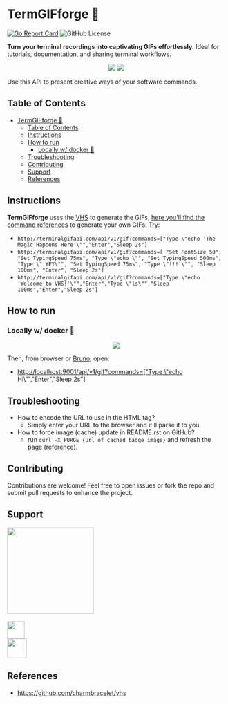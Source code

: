 # TermGIFforge 👾

[![Go Report Card](https://goreportcard.com/badge/github.com/victorabarros/termgifforge)](https://goreportcard.com/report/github.com/victorabarros/termgifforge) ![GitHub License](https://img.shields.io/github/license/victorabarros/TermGIFforge)

**Turn your terminal recordings into captivating GIFs effortlessly.**
Ideal for tutorials, documentation, and sharing terminal workflows.

<p align="center">
  <img src="http://terminalgifapi.com/api/v1/gif?commands=[%20%22Set%20FontSize%2050%22,%20%22Set%20TypingSpeed%2075ms%22,%20%22Type%20\%22echo%20\%22%22,%20%22Set%20TypingSpeed%20500ms%22,%20%22Type%20\%22%27YEY\%22%22,%20%22Set%20TypingSpeed%2075ms%22,%20%22Type%20\%22!!!!%27\%22%22,%20%22Sleep%20100ms%22,%20%22Enter%22,%20%22Sleep%202s%22]"/>
  <img src="http://terminalgifapi.com/api/v1/gif?commands=[%22Type%20\%22echo%20%27The%20Magic%20Happens%20Here%27\%22%22,%22Enter%22,%22Sleep%202s%22]"/>
</p>

Use this API to present creative ways of your software commands.

## Table of Contents

- [TermGIFforge 👾](#termgifforge-)
  - [Table of Contents](#table-of-contents)
  - [Instructions](#instructions)
  - [How to run](#how-to-run)
    - [Locally w/ docker 🐳](#locally-w-docker-)
  - [Troubleshooting](#troubleshooting)
  - [Contributing](#contributing)
  - [Support](#support)
  - [References](#references)

## Instructions

**TermGIFforge** uses the [VHS](https://github.com/charmbracelet/vhs) to generate the GIFs, [here you'll find the command references](https://github.com/charmbracelet/vhs?tab=readme-ov-file#vhs-command-reference) to generate your own GIFs.
Try:
- `http://terminalgifapi.com/api/v1/gif?commands=["Type \"echo 'The Magic Happens Here'\"","Enter","Sleep 2s"]`
- `http://terminalgifapi.com/api/v1/gif?commands=[
    "Set FontSize 50",
    "Set TypingSpeed 75ms",
    "Type \"echo \"",
    "Set TypingSpeed 500ms",
    "Type \"'YEY\"",
    "Set TypingSpeed 75ms",
    "Type \"!!!'\"",
    "Sleep 100ms",
    "Enter",
    "Sleep 2s"]`
- `http://terminalgifapi.com/api/v1/gif?commands=["Type \"echo 'Welcome to VHS!'\"","Enter","Type \"ls\"","Sleep 100ms","Enter","Sleep 2s"]`

<!--
- http://terminalgifapi.com/api/v1/gif?commands=[
    "Type \"echo 'How to run locally w/ Docker'\"\n","Sleep 400ms","Enter","Sleep 200ms",
    "Type \"echo 'make build-image to build image'\"\n","Sleep 400ms","Enter","Sleep 200ms",
    "Type \"echo 'make debug-container to start a terminal from inside the container'\"\n","Sleep 400ms","Enter","Sleep 200ms",
    "Type \"echo 'go run cmd/server/main.go'\"\n","Sleep 400ms","Enter","Sleep 200ms",
    "Sleep 2s"]
- http://terminalgifapi.com/api/v1/gif?commands=["Type \"echo 'Welcome to VHS!'\"","Sleep 100ms","Enter","Sleep 2s"]

- http://localhost:9001/api/v1/gif?commands=[
  "Set FontSize 25",
  "Set Height 800",
  "Set TypingSpeed 80ms",
  "Hide",
  "Type \"bash btc_logo.sh\"",
  "Enter",
  "Show",
  "Sleep 5s"] -->

## How to run

### Locally w/ docker 🐳

<p align="center">
  <img src="http://terminalgifapi.com/api/v1/gif?commands=[%20%22Type%20\%22echo%20%27How%20to%20run%20locally%20w/%20Docker%27\%22\n%22,%22Sleep%20400ms%22,%22Enter%22,%22Sleep%20200ms%22,%20%22Type%20\%22echo%20%27make%20build-image%20to%20build%20image%27\%22\n%22,%22Sleep%20400ms%22,%22Enter%22,%22Sleep%20200ms%22,%20%22Type%20\%22echo%20%27make%20debug-container%20to%20start%20a%20terminal%20from%20inside%20the%20container%27\%22\n%22,%22Sleep%20400ms%22,%22Enter%22,%22Sleep%20200ms%22,%20%22Type%20\%22echo%20%27go%20run%20cmd/server/main.go%27\%22\n%22,%22Sleep%20400ms%22,%22Enter%22,%22Sleep%20200ms%22,%20%22Sleep%202s%22]"/>
</p>

Then, from browser or [Bruno](./zarf/bruno/), open:

- [http://localhost:9001/api/v1/gif?commands=\["Type \\"echo Hi\\"","Enter","Sleep 2s"\]](http://localhost:9001/api/v1/gif?commands=["Type%20\"echo%20Hi\"","Enter","Sleep%202s"])

## Troubleshooting

- How to encode the URL to use in the HTML tag?
  - Simply enter your URL to the browser and it'll parse it to you.
- How to force image (cache) update in README.rst on GitHub?
  - run `curl -X PURGE {url of cached badge image}` and refresh the page [(reference)](https://stackoverflow.com/questions/26898052/how-to-force-image-cache-update-in-readme-rst-on-github).

## Contributing

Contributions are welcome! Feel free to open issues or fork the repo and submit pull requests to enhance the project.

## Support

<p>
  <img src="http://terminalgifapi.com/api/v1/gif?commands=[%20%22Set%20FontSize%2060%22,%20%22Type%20\%22I%20am%20happy%20to%20be%20honored%20with%20your%20support!%20S2S2\%22%22,%20%22Sleep%202s%22%20]" height="200px"/>
  <br/>
  <br/>
  <a href="https://victor.barros.engineer/support" target="_blank">
    <img src="https://bitcoin.org/img/icons/logotop.svg?1671880122" height="40px">
  </a>
  <br/>
  <a href="https://www.buymeacoffee.com/victorbarros" target="_blank">
    <img src="https://cdn.buymeacoffee.com/buttons/v2/default-yellow.png" height="45px">
  </a>
</p>

## References

- https://github.com/charmbracelet/vhs
<!--
- https://github.com/anuraghazra/github-readme-stats
- https://github.com/DenverCoder1/github-readme-streak-stats
- https://github.com/rahuldkjain/github-profile-readme-generator
- https://github.com/ryo-ma/github-profile-trophy
- [![Star History Chart](https://api.star-history.com/svg?repos=getumbrel/umbrel&type=Date)](https://star-history.com/#getumbrel/umbrel&Date)
-->

<!--
TODO

- honeybadger https://app.honeybadger.io/projects/130099/install/go
- codeclimate
- sonar
- improve dockerfile
  - cmds to build image using mac or linux
    - receive OS as arg and select script to install vhs
  - create stage with shared volume and build project
  - copy build to release fase
  - entrypoint to run builded
- implement workers to limit GIF processing at same time
- better readme https://github.com/Azure-Samples/deepseek-azure-javascript?tab=readme-ov-file#deepseek-on-azure---javascript-demos
- https://star-history.com/blog/playbook-for-more-github-stars
- write article/post
- post on
  - ask friends to give star
  - https://x.com/i/communities/1685641800449462272,
  - gopher discord,
  - ~gopher slack~ https://gophers.slack.com/archives/C8VFRARPY/p1738249701304709
  - "show HN" (https://news.ycombinator.com/show)...
  - msg: "If you love the beauty of what charmbracelet have being doing for CLI tools, you'll love this.
You no longer needs to install VHS to create your GIFs, I just released the TermGIFforge, the VHS as an API!"

-->
